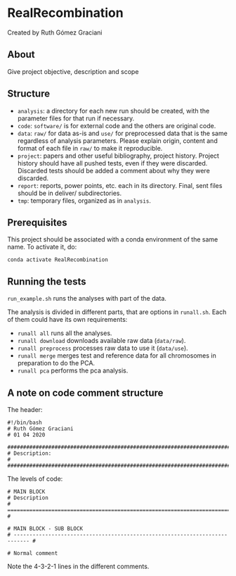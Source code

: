 # RealRecombination

Created by Ruth Gómez Graciani

## About

Give project objective, description and scope

## Structure

* `analysis`: a directory for each new run should be created, with the parameter files for that run if necessary.
* `code`: `software/` is for external code and the others are original code.
* `data`: `raw/` for data as-is and `use/` for preprocessed data that is the same regardless of analysis parameters. Please explain origin, content and format of each file in `raw/` to make it reproducible. 
* `project`: papers and other useful bibliography, project history.  Project history should have all pushed tests, even if they were discarded. Discarded tests should be added a comment about why they were discarded. 
* `report`: reports, power points, etc. each in its directory. Final, sent files should be in deliver/ subdirectories.
* `tmp`: temporary files, organized as in `analysis`. 

## Prerequisites

This project should be associated with a conda environment of the same name. To activate it, do:

```conda activate RealRecombination```

## Running the tests

`run_example.sh` runs the analyses with part of the data. 

The analysis is divided in different parts, that are options in `runall.sh`. Each of them could have its own requirements:

* `runall all` runs all the analyses.
* `runall download` downloads available raw data (`data/raw`).
* `runall preprocess` processes raw data to use it (`data/use`).
* `runall merge` merges test and reference data for all chromosomes in preparation to do the PCA. 
* `runall pca` performs the pca analysis.
<!-- * `runall pcaplot` makes the plot for the pca results. It is separated from pca to allow independent adjustments in plots.  -->

## A note on code comment structure

The header: 
```
#!/bin/bash
# Ruth Gómez Graciani
# 01 04 2020

###############################################################################
# Description:                                                                
#                                         
###############################################################################
```

The levels of code:

```
# MAIN BLOCK
# Description
# =========================================================================== #

# MAIN BLOCK - SUB BLOCK
# --------------------------------------------------------------------------- #

# Normal comment

```

Note the 4-3-2-1 lines in the different comments.

